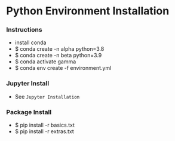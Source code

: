 # Python Environment Installation

### Instructions

- install conda
- $ conda create -n alpha python=3.8
- $ conda create -n beta python=3.9
- $ conda activate gamma
- $ conda env create -f environment.yml

### Jupyter Install

- See `Jupyter Installation`

### Package Install

- $ pip install -r basics.txt
- $ pip install -r extras.txt
